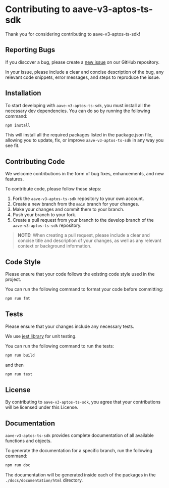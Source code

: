 # Contributing to aave-v3-aptos-ts-sdk

Thank you for considering contributing to aave-v3-aptos-ts-sdk!

## Reporting Bugs

If you discover a bug, please create a [new issue](https://github.com/aave/aave-v3-aptos-ts-sdk/issues/new?assignees=&labels=issue) on our GitHub repository.

In your issue, please include a clear and concise description of the bug, any relevant code snippets, error messages, and steps to reproduce the issue.

## Installation

To start developing with `aave-v3-aptos-ts-sdk`, you must install all the necessary dev dependencies. You can do so by running the following command:

```sh
npm install
```

This will install all the required packages listed in the package.json file, allowing you to update, fix, or improve `aave-v3-aptos-ts-sdk` in any way you see fit.

## Contributing Code

We welcome contributions in the form of bug fixes, enhancements, and new features.

To contribute code, please follow these steps:

1. Fork the `aave-v3-aptos-ts-sdk` repository to your own account.
2. Create a new branch from the `main` branch for your changes.
3. Make your changes and commit them to your branch.
4. Push your branch to your fork.
5. Create a pull request from your branch to the develop branch of the `aave-v3-aptos-ts-sdk` repository.

> **NOTE:** When creating a pull request, please include a clear and concise title and description of your changes, as well as any relevant context or background information.

## Code Style

Please ensure that your code follows the existing code style used in the project.

You can run the following command to format your code before committing:

```sh
npm run fmt
```

## Tests

Please ensure that your changes include any necessary tests.

We use [jest library](https://jestjs.io/fr/) for unit testing.
  
You can run the following command to run the tests:

```sh
npm run build
```

and then

```sh
npm run test
```

## License

By contributing to `aave-v3-aptos-ts-sdk`, you agree that your contributions will be licensed under this License.

## Documentation

`aave-v3-aptos-ts-sdk` provides complete documentation of all available functions and objects.

To generate the documentation for a specific branch, run the following command:

```sh
npm run doc
```

The documentation will be generated inside each of the packages in the `./docs/documentation/html` directory.

